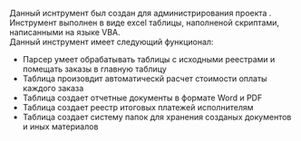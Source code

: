 Данный иснтрумент был создан для администрирования проекта . Инструмент выполнен в виде excel таблицы, наполненой скриптами, написанными на языке VBA. <br>
Данный инструмент имеет следующий функционал:<br>
- Парсер умеет обрабатывать таблицы с исходными реестрами и помещать заказы в главную таблицу
- Таблица произовдит автоматическй расчет стоимости оплаты каждого заказа
- Таблица создает отчетные документы в формате Word и PDF
- Таблица создает реестр итоговых платежей исполнителям
- Таблица создает систему папок для хранения созданых документов и иных материалов